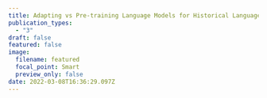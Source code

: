 ```yaml
---
title: Adapting vs Pre-training Language Models for Historical Languages
publication_types:
  - "3"
draft: false
featured: false
image:
  filename: featured
  focal_point: Smart
  preview_only: false
date: 2022-03-08T16:36:29.097Z
---
```

